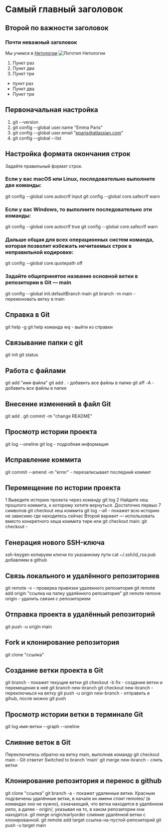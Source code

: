 # Самый главный заголовок
## Второй по важности заголовок
### Почти неважный заголовок
Мы учимся в [Нетологии](https://netology.ru)
![Логотип Нетологии](https://netology.ru/dist/public/images/logo-color-text_6748e2.svg)
1. Пункт раз
2. Пункт два
3. Пункт три
- пункт раз
- Пункт два
- Пункт три

## Первоначальная настройка
1. git --version
2. git config --global user.name "Emma Paris"
3. git config --global user.email "eparis@atlassian.com"
4. git config --global --list
## Настройка формата окончания строк
Задайте правильный формат строк.
### Если у вас macOS или Linux, последовательно выполните две команды:
git config --global core.autocrlf input
git config --global core.safecrlf warn
### Если у вас Windows, то выполните последовательно эти команды:
git config --global core.autocrlf true
git config --global core.safecrlf warn
### Дальше общая для всех операционных систем команда, которая позволит избежать нечитаемых строк в неправильной кодировке:
git config --global core.quotepath off
### Задайте общепринятое название основной ветки в репозитории в Git — main
git config --global init.defaultBranch main
git branch -m main - перемоновать ветку в main
## Справка в Git
git help -g
git help команда
wq - выйти из справки
## Связывание папки с git
git init
git status
## Работа с файлами
git add "имя файла"
git add . - добавить все файлы в папке
git aff -А - добавить все файлы в папке
## Внесение изменений в файл Git
git add .
git commit -m "change README"
## Просмотр истории проекта
git log --oneline
git log -  подробная информация
## Исправление коммита
git commit --amend -m "error" - перезаписывает последний коммит
## Перемещение по истории проекта
1 Выведите историю проекта через команду git log
2 Найдите хеш прошлого коммита, к которому хотите вернуться. Достаточно первых 7 символов
git checkout хеш коммита
git log --all  - покажет всю историю не зависимо где находитесь сейчас
Второй вариант — использовать вместо конкретного хеша коммита тире или git checkout main:
git checkout -
## Генерация нового SSH-ключа
ssh-keygen
копируем ключи по указанному пути
cat ~/.ssh/id_rsa.pub
добавляем в github
## Связь локального и удалённого репозиториев
git remote -v - проверка привязки удаленного репозитория
git remote add origin "ссылка на папку удалённого репозитория"
git remote remove origin - удалить связия с репозиторием
## Отправка проекта в удалённый репозиторий
git push -u origin main 
## Fork и клонирование репозитория
git clone "ссылка"
## Создание ветки проекта в Git
git branch - покажет текущие ветки
git checkout -b fix -  создание ветки и перемещение в неё
git branch new-branch
git checkout new-branch - переключиься на ветку
git push -u origin new-branch - отправить в gihub, после можно git push
## Просмотр истории ветки в терминале Git
git log имя-ветки --graph --oneline
## Слияние веток в Git
Переключитесь обратно на ветку main, выполнив команду 
git checkout main - Git ответит Switched to branch 'main'
git merge new-branch -  слить ветки
## Клонирование репозитория и перенос в github
git clone "ссылка"
git branch -a - покажет удаленные ветки. Красным подсвечены удалённые ветки, в начале их имени стоит remotes/ (в командах оно не нужно), означающий, что ветка находится в удалённом репо, а далее - origin/, указывая на то, в каком репозитории они находятся.
git merge origin/earlyorder слияние удалённой ветки с клонированной.
git remote add target ссылка-на-пустой-репозиторий
git push -u target main